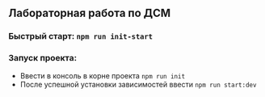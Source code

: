 ## Лабораторная работа по ДСМ

### Быстрый старт: `npm run init-start`

### Запуск проекта:

-   Ввести в консоль в корне проекта `npm run init`
-   После успешной установки зависимостей ввести `npm run start:dev`
